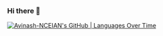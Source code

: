 ### Hi there 👋

<!--
**Avinash-NCEIAN/Avinash-NCEIAN** is a ✨ _special_ ✨ repository because its `README.md` (this file) appears on your GitHub profile.

Here are some ideas to get you started:

- 🔭 I’m pursuing my B.tech in Nalanda College of Engineering...
- 🌱 I’m currently learning ...
- 👯 I’m looking to collaborate on ...
- 🤔 I’m looking for help with ...
- 💬 Ask me about ...
- 📫 How to reach me: ...
- 😄 Pronouns: ...
- ⚡ Fun fact: ...
-->
[![Avinash-NCEIAN's GitHub | Languages Over Time](https://stats.quine.sh/Avinash-NCEIAN/languages-over-time?theme=dark)](https://quine.sh)
